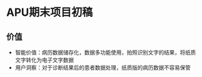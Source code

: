 # APU期末项目初稿
## 价值
* 智能价值：病历数据储存化，数据多功能使用，拍照识别文字的结果，将纸质文字转化为电子文字数据
* 用户洞察：对于诊断结果后的患者数据处理，纸质版的病历数据不容易保管
